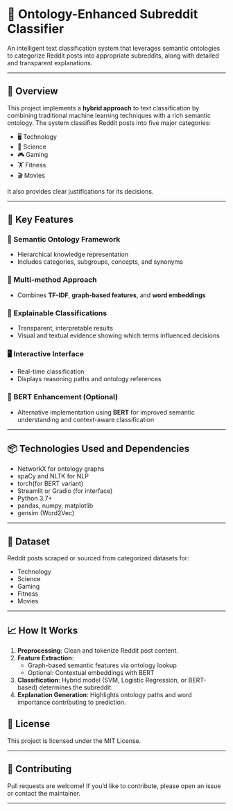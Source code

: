 # 🧠 Ontology-Enhanced Subreddit Classifier

An intelligent text classification system that leverages semantic ontologies to categorize Reddit posts into appropriate subreddits, along with detailed and transparent explanations.

---

## 🚀 Overview

This project implements a **hybrid approach** to text classification by combining traditional machine learning techniques with a rich semantic ontology. The system classifies Reddit posts into five major categories:

- 🖥️ Technology  
- 🔬 Science  
- 🎮 Gaming  
- 🏋️ Fitness  
- 🎬 Movies

It also provides clear justifications for its decisions.

---

## 🔑 Key Features

### 🧱 Semantic Ontology Framework
- Hierarchical knowledge representation
- Includes categories, subgroups, concepts, and synonyms

### 🔁 Multi-method Approach
- Combines **TF-IDF**, **graph-based features**, and **word embeddings**

### 💬 Explainable Classifications
- Transparent, interpretable results
- Visual and textual evidence showing which terms influenced decisions

### 🖥️ Interactive Interface
- Real-time classification
- Displays reasoning paths and ontology references

### 🤖 BERT Enhancement (Optional)
- Alternative implementation using **BERT** for improved semantic understanding and context-aware classification

---

## 📦 Technologies Used and Dependencies

- NetworkX for ontology graphs
- spaCy and NLTK for NLP
- torch(for BERT variant)
- Streamlit or Gradio (for interface)
- Python 3.7+
- pandas, numpy, matplotlib
- gensim (Word2Vec)


---

## 📂 Dataset

Reddit posts scraped or sourced from categorized datasets for:
- Technology
- Science
- Gaming
- Fitness
- Movies

---

## 📈 How It Works

1. **Preprocessing**: Clean and tokenize Reddit post content.
2. **Feature Extraction**:
   - Graph-based semantic features via ontology lookup
   - Optional: Contextual embeddings with BERT
3. **Classification**: Hybrid model (SVM, Logistic Regression, or BERT-based) determines the subreddit.
4. **Explanation Generation**: Highlights ontology paths and word importance contributing to prediction.

## 📜 License

This project is licensed under the MIT License.

---

## 🤝 Contributing

Pull requests are welcome! If you’d like to contribute, please open an issue or contact the maintainer.

---



